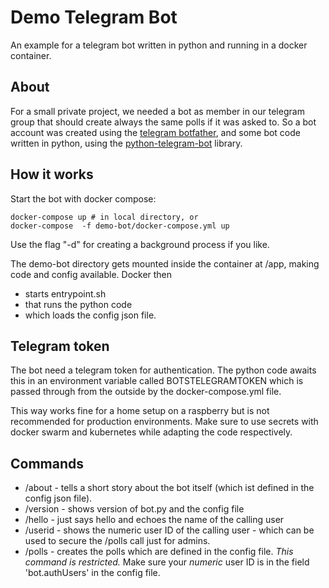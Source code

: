 
# Demo Telegram Bot
An example for a telegram bot written in python and running in a docker container.

## About
For a small private project, we needed a bot as member in our telegram group that
should create always the same polls if it was asked to. So a bot account was
created using the [telegram botfather](https://telegram.me/BotFather), and some
bot code written in python, using the
[python-telegram-bot](https://python-telegram-bot.org) library.

## How it works
Start the bot with docker compose:
```
docker-compose up # in local directory, or
docker-compose  -f demo-bot/docker-compose.yml up
```
Use the flag "-d" for creating a background process if you like.

The demo-bot directory gets mounted inside the container at /app, making code
and config available. Docker then
- starts entrypoint.sh
- that runs the python code
- which loads the config json file.

## Telegram token
The bot need a telegram token for authentication. The python code awaits this in an 
environment variable called BOTSTELEGRAMTOKEN which is passed through from the outside
by the docker-compose.yml file.

This way works fine for a home setup on a raspberry but is not recommended for production
environments. Make sure to use secrets with docker swarm and kubernetes while adapting
the code respectively.

## Commands

- /about - tells a short story about the bot itself (which ist defined in the config json file).
- /version - shows version of bot.py and the config file
- /hello - just says hello and echoes the name of the calling user
- /userid - shows the numeric user ID of the calling user - which can be used to secure the /polls call just for admins. 
- /polls - creates the polls which are defined in the config file. _This command is restricted._ Make sure your _numeric_ user ID is in the field 'bot.authUsers' in the config file.
